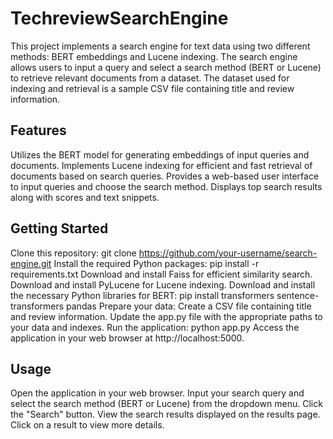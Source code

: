 # TechreviewSearchEngine

This project implements a search engine for text data using two different methods: BERT embeddings and Lucene indexing. The search engine allows users to input a query and select a search method (BERT or Lucene) to retrieve relevant documents from a dataset. The dataset used for indexing and retrieval is a sample CSV file containing title and review information.

## Features
Utilizes the BERT model for generating embeddings of input queries and documents.
Implements Lucene indexing for efficient and fast retrieval of documents based on search queries.
Provides a web-based user interface to input queries and choose the search method.
Displays top search results along with scores and text snippets.


## Getting Started
Clone this repository: git clone https://github.com/your-username/search-engine.git
Install the required Python packages: pip install -r requirements.txt
Download and install Faiss for efficient similarity search.
Download and install PyLucene for Lucene indexing.
Download and install the necessary Python libraries for BERT: pip install transformers sentence-transformers pandas
Prepare your data: Create a CSV file containing title and review information.
Update the app.py file with the appropriate paths to your data and indexes.
Run the application: python app.py
Access the application in your web browser at http://localhost:5000.

## Usage
Open the application in your web browser.
Input your search query and select the search method (BERT or Lucene) from the dropdown menu.
Click the "Search" button.
View the search results displayed on the results page.
Click on a result to view more details.
